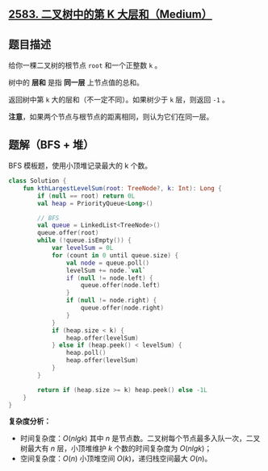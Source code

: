 ## [2583. 二叉树中的第 K 大层和（Medium）](https://leetcode.cn/problems/kth-largest-sum-in-a-binary-tree/)

## 题目描述

给你一棵二叉树的根节点 `root` 和一个正整数 `k` 。

树中的 **层和** 是指 **同一层** 上节点值的总和。

返回树中第 `k` 大的层和（不一定不同）。如果树少于 `k` 层，则返回 `-1` 。

**注意**，如果两个节点与根节点的距离相同，则认为它们在同一层。

## 题解（BFS + 堆）

BFS 模板题，使用小顶堆记录最大的 k 个数。

```kotlin
class Solution {
    fun kthLargestLevelSum(root: TreeNode?, k: Int): Long {
        if (null == root) return 0L
        val heap = PriorityQueue<Long>()

        // BFS
        val queue = LinkedList<TreeNode>()
        queue.offer(root)
        while (!queue.isEmpty()) {
            var levelSum = 0L
            for (count in 0 until queue.size) {
                val node = queue.poll()
                levelSum += node.`val`
                if (null != node.left) {
                    queue.offer(node.left)
                }
                if (null != node.right) {
                    queue.offer(node.right)
                }
            }
            if (heap.size < k) {
                heap.offer(levelSum)
            } else if (heap.peek() < levelSum) {
                heap.poll()
                heap.offer(levelSum)
            }
        }

        return if (heap.size >= k) heap.peek() else -1L
    }
}
```

**复杂度分析：**

- 时间复杂度：$O(nlgk)$ 其中 $n$ 是节点数。二叉树每个节点最多入队一次，二叉树最大有 $n$ 层，小顶堆维护 $k$ 个数的时间复杂度为 $O(nlgk)$；
- 空间复杂度：$O(n)$ 小顶堆空间 $O(k)$，递归栈空间最大 $O(n)$。
